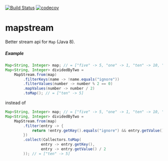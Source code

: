 [![Build Status](https://travis-ci.org/myhau/streamap.svg?branch=master)](https://travis-ci.org/myhau/streamap) [![codecov](https://codecov.io/gh/myhau/streamap/branch/master/graph/badge.svg)](https://codecov.io/gh/myhau/streamap)

# mapstream

Better stream api for `Map` (Java 8).

##### Example


```java
Map<String, Integer> map; // = ["five" -> 5, "one" -> 1, "ten" -> 10, "ignore" -> -10]  
Map<String, Integer> dividedByTwo = 
    MapStream.from(map)
        .filterKeys(name -> !name.equals("ignore"))
        .filterValues(number -> number % 2 == 0)
        .mapValues(number -> number / 2)
        .toMap(); // = ["ten" -> 5]
```

instead of 

```java
Map<String, Integer> map; // = ["five" -> 5, "one" -> 1, "ten" -> 10, "ignore" -> -10]
Map<String, Integer> dividedByTwo = 
    MapStream.from(map)
        .filter(entry -> {
            return !entry.getKey().equals("ignore") && entry.getValue() % 2 == 0;
        })
        .collect(Collectors.toMap(
                entry -> entry.getKey(),
                entry -> entry.getValue() / 2
        )); // = ["ten" -> 5]
```

